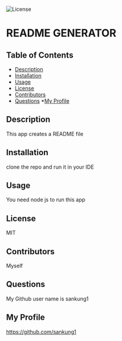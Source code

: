 
  ![License](https://img.shields.io/badge/License-MIT-blue.svg "License Badge")
  # README GENERATOR
  ## Table of Contents
  * [Description](#description) 
  * [Installation](#installation) 
  * [Usage](#usage) 
  * [License](#license) 
  * [Contributors](#contributors) 
  * [Questions](#questions)
  *[My Profile](#link)
  
  ## Description
  This app creates a README file

  ## Installation 
  clone the repo and run it in your IDE

  ## Usage
  You need node js to run this app

  ## License
  MIT

  ## Contributors
  Myself

  ## Questions
  My Github user name is sankung1

  ## My Profile
  https://github.com/sankung1

